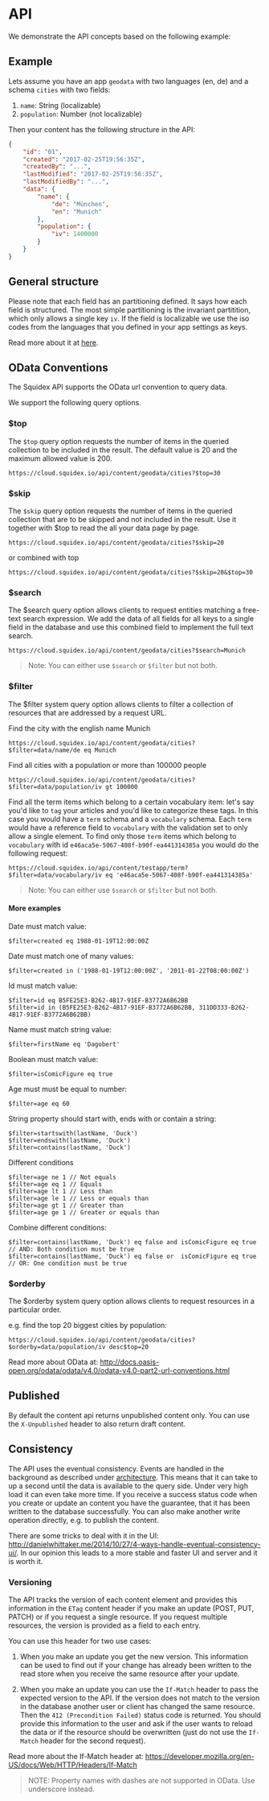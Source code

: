 # API

We demonstrate the API concepts based on the following example:

## Example

Lets assume you have an app `geodata` with two languages (en, de) and a schema `cities` with two fields:

1. `name`: String (localizable)
2. `population`: Number (not localizable)

Then your content has the following structure in the API:

```json
{ 
    "id": "01",
    "created": "2017-02-25T19:56:35Z",
    "createdBy": "...",
    "lastModified": "2017-02-25T19:56:35Z",
    "lastModifiedBy": "...",
    "data": {
        "name": {
            "de": "München",
            "en": "Munich"
        },
        "population": {
            "iv": 1400000
        }
    }
}
```

## General structure

Please note that each field has an partitioning defined. It says how each field is structured. The most simple partitioning is the invariant partitition, which only allows a single key `iv`. 
If the field is localizable we use the iso codes from the languages that you defined in your app settings as keys.

Read more about it at [here](01-localization.md).

## OData Conventions
The Squidex API supports the OData url convention to query data. 

We support the following query options.

### $top

The `$top` query option requests the number of items in the queried collection to be included in the result. The default value is 20 and the maximum allowed value is 200.

    https://cloud.squidex.io/api/content/geodata/cities?$top=30

### $skip

The `$skip` query option requests the number of items in the queried collection that are to be skipped and not included in the result. Use it together with $top to read the all your data page by page.

    https://cloud.squidex.io/api/content/geodata/cities?$skip=20

or combined with top

    https://cloud.squidex.io/api/content/geodata/cities?$skip=20&$top=30

### $search

The $search query option allows clients to request entities matching a free-text search expression. We add the data of all fields for all keys to a single field in the database and use this combined field to implement the full text search.

    https://cloud.squidex.io/api/content/geodata/cities?$search=Munich

> Note: You can either use `$search` or `$filter` but not both.

### $filter

The $filter system query option allows clients to filter a collection of resources that are addressed by a request URL.

Find the city with the english name Munich

    https://cloud.squidex.io/api/content/geodata/cities?$filter=data/name/de eq Munich

Find all cities with a population or more than 100000 people

    https://cloud.squidex.io/api/content/geodata/cities?$filter=data/population/iv gt 100000


Find all the term items which belong to a certain vocabulary item: let's say you'd like to `tag` your articles and you'd like to categorize these tags. 
In this case you would have a `term` schema and a `vocabulary` schema. Each `term` would have a reference field to `vocabulary` 
with the validation set to only allow a single element. 
To find only those `term` items which belong to `vocabulary` with id `e46aca5e-5067-408f-b90f-ea441314385a` you would do the following request:

    https://cloud.squidex.io/api/content/testapp/term?$filter=data/vocabulary/iv eq 'e46aca5e-5067-408f-b90f-ea441314385a'
    
> Note: You can either use `$search` or `$filter` but not both.

#### More examples

Date must match value:

    $filter=created eq 1988-01-19T12:00:00Z

Date must match one of many values:

    $filter=created in ('1988-01-19T12:00:00Z', '2011-01-22T08:00:00Z')

Id must match value:

    $filter=id eq B5FE25E3-B262-4B17-91EF-B3772A6B62BB
    $filter=id in (B5FE25E3-B262-4B17-91EF-B3772A6B62BB, 311DD333-B262-4B17-91EF-B3772A6B62BB)

Name must match string value:

    $filter=firstName eq 'Dagobert'

Boolean must match value:

    $filter=isComicFigure eq true

Age must must be equal to number:

    $filter=age eq 60

String property should start with, ends with or contain a string:

    $filter=startswith(lastName, 'Duck')
    $filter=endswith(lastName, 'Duck')
    $filter=contains(lastName, 'Duck')

Different conditions

    $filter=age ne 1 // Not equals
    $filter=age eq 1 // Equals
    $filter=age lt 1 // Less than
    $filter=age le 1 // Less or equals than
    $filter=age gt 1 // Greater than
    $filter=age ge 1 // Greater or equals than

Combine different conditions:

    $filter=contains(lastName, 'Duck') eq false and isComicFigure eq true // AND: Both condition must be true
    $filter=contains(lastName, 'Duck') eq false or  isComicFigure eq true // OR: One condition must be true

### $orderby

The $orderby system query option allows clients to request resources in a particular order.

e.g. find the top 20 biggest cities by population:

    https://cloud.squidex.io/api/content/geodata/cities?$orderby=data/population/iv desc$top=20

Read more about OData at: http://docs.oasis-open.org/odata/odata/v4.0/odata-v4.0-part2-url-conventions.html


## Published

By default the content api returns unpublished content only. You can use the `X-Unpublished` header to also return draft content.

## Consistency

The API uses the eventual consistency. Events are handled in the background as described under [architecture](../02-architecture/01-overview.md). This means that it can take to up a second until the data is available to the query side. Under very high load it can even take more time. If you receive a success status code when you create or update an content you have the guarantee, that it has been written to the database successfully. You can also make another write operation directly, e.g. to publish the content.

There are some tricks to deal with it in the UI: http://danielwhittaker.me/2014/10/27/4-ways-handle-eventual-consistency-ui/. In our opinion this leads to a more stable and faster UI and server and it is worth it.

### Versioning

The API tracks the version of each content element and provides this information in the `ETag` content header if you make an update (POST, PUT, PATCH) or if you request a single resource. If you request multiple resources, the version is provided as a field to each entry.

You can use this header for two use cases:

1. When you make an update you get the new version. This information can be used to find out if your change has already been written to the read store when you receive the same resource after your update.

2. When you make an update you can use the `If-Match` header to pass the expected version to the API. If the version does not match to the version in the database another user or client has changed the same resource. Then the `412 (Precondition Failed)` status code is returned. You should provide this information to the user and ask if the user wants to reload the data or if the resource should be overwritten (just do not use the `If-Match` header for the second request).

Read more about the If-Match header at: https://developer.mozilla.org/en-US/docs/Web/HTTP/Headers/If-Match

> NOTE: Property names with dashes are not supported in OData. Use underscore instead.